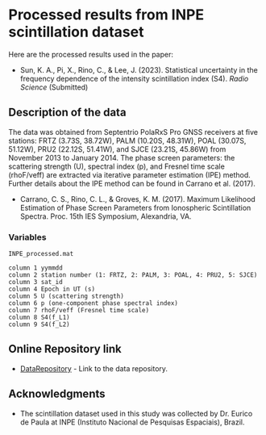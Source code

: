# Processed results from INPE scintillation dataset

Here are the processed results used in the paper:

* Sun, K. A., Pi, X., Rino, C., & Lee, J. (2023). Statistical uncertainty in the frequency dependence of the intensity scintillation index (S4). *Radio Science* (Submitted)

## Description of the data

The data was obtained from Septentrio PolaRxS Pro GNSS receivers at five stations: FRTZ (3.73S, 38.72W), PALM (10.20S, 48.31W), POAL (30.07S, 51.12W), PRU2 (22.12S, 51.41W), and SJCE (23.21S, 45.86W) from November 2013 to January 2014.
The phase screen parameters: the scattering strength (U), spectral index (p), and Fresnel time scale (rhoF/veff) are extracted via iterative parameter estimation (IPE) method.
Further details about the IPE method can be found in Carrano et al. (2017).

* Carrano, C. S., Rino, C. L., & Groves, K. M. (2017). Maximum Likelihood Estimation of Phase Screen Parameters from Ionospheric Scintillation Spectra. Proc. 15th IES Symposium, Alexandria, VA.

### Variables

```
INPE_processed.mat

column 1 yymmdd
column 2 station number (1: FRTZ, 2: PALM, 3: POAL, 4: PRU2, 5: SJCE)
column 3 sat_id
column 4 Epoch in UT (s)
column 5 U (scattering strength)
column 6 p (one-component phase spectral index)
column 7 rhoF/veff (Fresnel time scale)
column 8 S4(f_L1)
column 9 S4(f_L2)

```

## Online Repository link

* [DataRepository](https://github.com/kiyoungsun/INPE-scintillation-data) - Link to the data repository.

## Acknowledgments

* The scintillation dataset used in this study was collected by Dr. Eurico de Paula at INPE (Instituto Nacional de Pesquisas Espaciais), Brazil.
